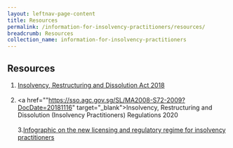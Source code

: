 ```yaml
---
layout: leftnav-page-content
title: Resources
permalink: /information-for-insolvency-practitioners/resources/
breadcrumb: Resources
collection_name: information-for-insolvency-practitioners
---
```


Resources
------
1. <a href="https://sso.agc.gov.sg/Acts-Supp/40-2018/Published/20181107?DocDate=20181107" target="_blank">Insolvency, Restructuring and Dissolution Act 2018</a>
<br><br>
2. <a href=""https://sso.agc.gov.sg/SL/MA2008-S72-2009?DocDate=20181116" target="_blank">Insolvency, Restructuring and Dissolution (Insolvency Practitioners) Regulations 2020</a>
<br><br>
3.<a href="/files/Infographic for Licensing of IPs.pdf" target="_blank">Infographic on the new licensing and regulatory regime for insolvency practitioners</a>
